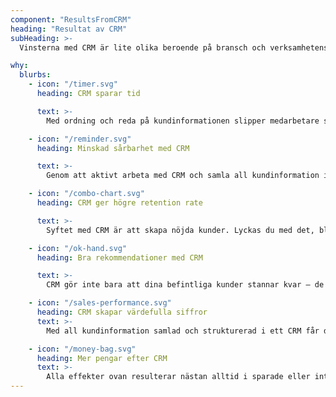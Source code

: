 ```yaml
---
component: "ResultsFromCRM"
heading: "Resultat av CRM"
subHeading: >-
  Vinsterna med CRM är lite olika beroende på bransch och verksamhetens storlek. Men här är några vanliga resultat som du generellt kan förvänta dig av CRM.

why:
  blurbs:
    - icon: "/timer.svg"
      heading: CRM sparar tid

      text: >-
        Med ordning och reda på kundinformationen slipper medarbetare spendera dyrbar tid på att leta efter namn, uppgifter eller siffror utspridda på olika informationsöar. Den tiden kan antingen sparas in helt i form av tjänster eller användas till de dagliga uppgifterna, så att alla hinner mer. Många företag ser exempelvis en större volym av nykundsbearbetning efter att de börjat med CRM.

    - icon: "/reminder.svg"
      heading: Minskad sårbarhet med CRM

      text: >-
        Genom att aktivt arbeta med CRM och samla all kundinformation i ett CRM-system äger ditt bolag relationerna – inte enskilda medarbetare. Kontaktuppgifter, affärer och annan viktig data försvinner inte bara för att en viss person slutar, blir sjuk eller är föräldraledig. Med CRM blir det lättare för andra att plocka upp bollen och färre saker faller mellan stolarna.

    - icon: "/combo-chart.svg"
      heading: CRM ger högre retention rate

      text: >-
        Syftet med CRM är att skapa nöjda kunder. Lyckas du med det, blir effekten att de stannar kvar, alternativt återkommer, och blir mer lojala. Det är positivt, eftersom det går betydligt mer tid och energi till att skaffa nya kunder än att behålla befintliga.

    - icon: "/ok-hand.svg"
      heading: Bra rekommendationer med CRM

      text: >-
        CRM gör inte bara att dina befintliga kunder stannar kvar – de bidrar också till att du får nya. I en värld där produkter och tjänster liknar varandra är rekommendationer hårdvaluta. Står du dina kunder nära kommer de rekommendera dig till andra och du får en enorm konkurrensfördel från CRM: bra kundservice.

    - icon: "/sales-performance.svg"
      heading: CRM skapar värdefulla siffror
      text: >-
        Med all kundinformation samlad och strukturerad i ett CRM får du tillgång till många värdefulla siffror. Enkel och visuell rapportering i CRM gör det möjligt att snabbt se hur verksamheten mår. Med statistiken är det dessutom möjligt att identifiera verksamhetsprocesser som kan effektiviseras. Och sist men inte minst: du får koll på kundbasen. Vad köper kunderna? När? För hur mycket? Med ett CRM vet du.

    - icon: "/money-bag.svg"
      heading: Mer pengar efter CRM
      text: >-
        Alla effekter ovan resulterar nästan alltid i sparade eller intjänade pengar med ett CRM. Det kan t.ex. handla om heltidstjänster som kan sparas in tack vare mindre tid på administration, merförsäljning till följd av lojalare kunder eller effektivare processer efter viktiga insikter från kvartalets siffror. Faktum är att du får tillbaka ca åtta gånger investeringen när du investerar i CRM, enligt Nucleus Research (Report 0128, 2014).
---
```

